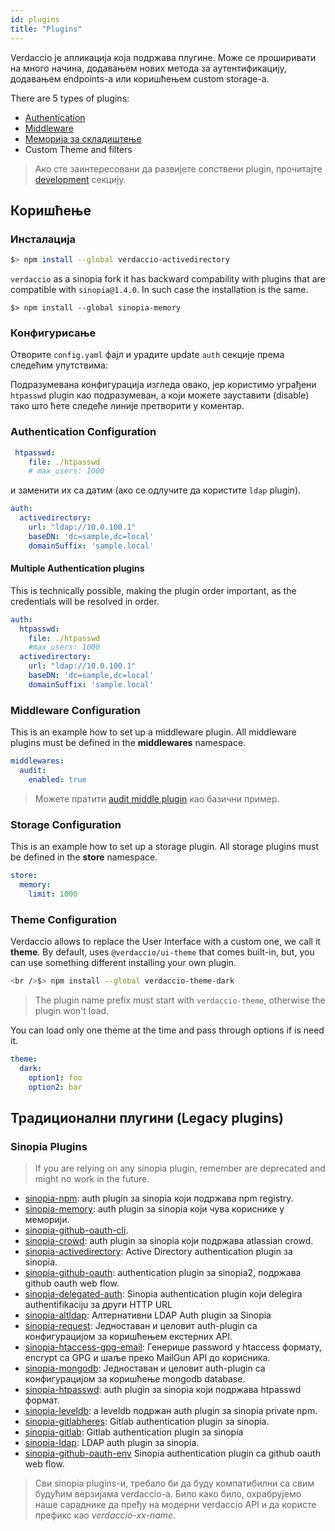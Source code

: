 ```yaml
---
id: plugins
title: "Plugins"
---
```


Verdaccio је апликација која подржава плугине. Може се проширивати на много начина, додавањем нових метода за аутентификацију, додавањем endpoints-а или коришћењем custom storage-а.

There are 5 types of plugins:

* [Authentication](plugin-auth.md)
* [Middleware](plugin-middleware.md)
* [Меморија за складиштење](plugin-storage.md)
* Custom Theme and filters

> Ако сте заинтересовани да развијете сопствени plugin, прочитајте [development](dev-plugins.md) секцију.

## Коришћење

### Инсталација

```bash
$> npm install --global verdaccio-activedirectory
```

`verdaccio` as a sinopia fork it has backward compability with plugins that are compatible with `sinopia@1.4.0`. In such case the installation is the same.

    $> npm install --global sinopia-memory
    

### Конфигурисање

Отворите `config.yaml` фајл и урадите update `auth` секције према следећим упутствима:

Подразумевана конфигурација изгледа овако, јер користимо уграђени `htpasswd` plugin као подразумеван, а који можете зауставити (disable) тако што ћете следеће линије претворити у коментар.

### Authentication Configuration

```yaml
 htpasswd:
    file: ./htpasswd
    # max_users: 1000
```

и заменити их са датим (ако се одлучите да користите `ldap` plugin).

```yaml
auth:
  activedirectory:
    url: "ldap://10.0.100.1"
    baseDN: 'dc=sample,dc=local'
    domainSuffix: 'sample.local'
```

#### Multiple Authentication plugins

This is technically possible, making the plugin order important, as the credentials will be resolved in order.

```yaml
auth:
  htpasswd:
    file: ./htpasswd
    #max_users: 1000
  activedirectory:
    url: "ldap://10.0.100.1"
    baseDN: 'dc=sample,dc=local'
    domainSuffix: 'sample.local'
```

### Middleware Configuration

This is an example how to set up a middleware plugin. All middleware plugins must be defined in the **middlewares** namespace.

```yaml
middlewares:
  audit:
    enabled: true
```

> Можете пратити [audit middle plugin](https://github.com/verdaccio/verdaccio-audit) као базични пример.

### Storage Configuration

This is an example how to set up a storage plugin. All storage plugins must be defined in the **store** namespace.

```yaml
store:
  memory:
    limit: 1000
```

### Theme Configuration

Verdaccio allows to replace the User Interface with a custom one, we call it **theme**. By default, uses `@verdaccio/ui-theme` that comes built-in, but, you can use something different installing your own plugin.

```bash
<br />$> npm install --global verdaccio-theme-dark

```

> The plugin name prefix must start with `verdaccio-theme`, otherwise the plugin won't load.

You can load only one theme at the time and pass through options if is need it.

```yaml
theme:
  dark:
    option1: foo
    option2: bar
```

## Традиционални плугини (Legacy plugins)

### Sinopia Plugins

> If you are relying on any sinopia plugin, remember are deprecated and might no work in the future.

* [sinopia-npm](https://www.npmjs.com/package/sinopia-npm): auth plugin за sinopia који подржава npm registry.
* [sinopia-memory](https://www.npmjs.com/package/sinopia-memory): auth plugin за sinopia који чува кориснике у меморији.
* [sinopia-github-oauth-cli](https://www.npmjs.com/package/sinopia-github-oauth-cli).
* [sinopia-crowd](https://www.npmjs.com/package/sinopia-crowd): auth plugin за sinopia који подржава atlassian crowd.
* [sinopia-activedirectory](https://www.npmjs.com/package/sinopia-activedirectory): Active Directory authentication plugin за sinopia.
* [sinopia-github-oauth](https://www.npmjs.com/package/sinopia-github-oauth): authentication plugin за sinopia2, подржава github oauth web flow.
* [sinopia-delegated-auth](https://www.npmjs.com/package/sinopia-delegated-auth): Sinopia authentication plugin који delegira authentifikaciju за други HTTP URL
* [sinopia-altldap](https://www.npmjs.com/package/sinopia-altldap): Алтернативни LDAP Auth plugin за Sinopia
* [sinopia-request](https://www.npmjs.com/package/sinopia-request): Једноставан и целовит auth-plugin са конфигурацијом за коришћењем екстерних API.
* [sinopia-htaccess-gpg-email](https://www.npmjs.com/package/sinopia-htaccess-gpg-email): Генерише password у htaccess формату, encrypt са GPG и шаље преко MailGun API до корисника.
* [sinopia-mongodb](https://www.npmjs.com/package/sinopia-mongodb): Једноставан и целовит auth-plugin са конфигурацијом за коришћење mongodb database.
* [sinopia-htpasswd](https://www.npmjs.com/package/sinopia-htpasswd): auth plugin за sinopia који подржава htpasswd формат.
* [sinopia-leveldb](https://www.npmjs.com/package/sinopia-leveldb): a leveldb подржан auth plugin за sinopia private npm.
* [sinopia-gitlabheres](https://www.npmjs.com/package/sinopia-gitlabheres): Gitlab authentication plugin за sinopia.
* [sinopia-gitlab](https://www.npmjs.com/package/sinopia-gitlab): Gitlab authentication plugin за sinopia
* [sinopia-ldap](https://www.npmjs.com/package/sinopia-ldap): LDAP auth plugin за sinopia.
* [sinopia-github-oauth-env](https://www.npmjs.com/package/sinopia-github-oauth-env) Sinopia authentication plugin са github oauth web flow.

> Сви sinopia plugins-и, требало би да буду компатибилни са свим будућим верзијама verdaccio-а. Било како било, охрабрујемо наше сараднике да пређу на модерни verdaccio API и да користе префикс као *verdaccio-xx-name*.